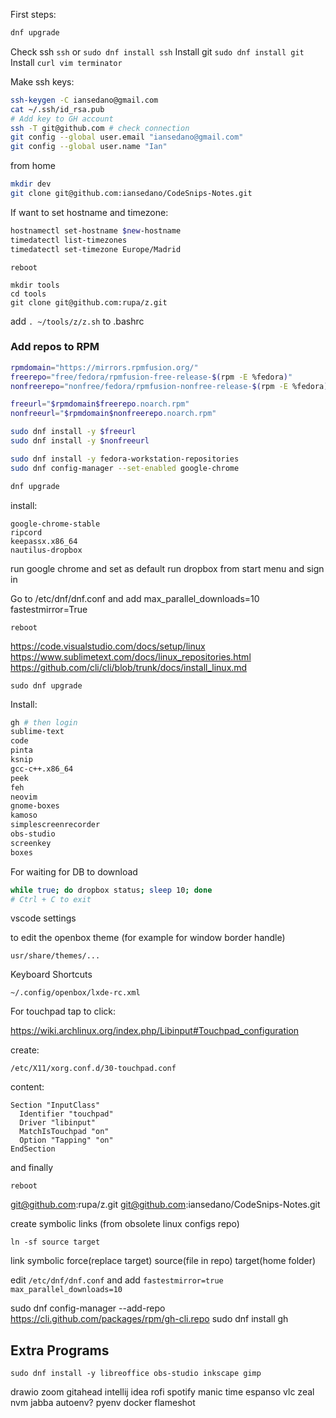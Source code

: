 First steps:

```bash
dnf upgrade
```

Check ssh `ssh` or `sudo dnf install ssh`
Install git `sudo dnf install git`
Install `curl vim terminator`

Make ssh keys:

```bash
ssh-keygen -C iansedano@gmail.com
cat ~/.ssh/id_rsa.pub
# Add key to GH account
ssh -T git@github.com # check connection
git config --global user.email "iansedano@gmail.com"
git config --global user.name "Ian"
```

from home

```bash
mkdir dev
git clone git@github.com:iansedano/CodeSnips-Notes.git
```

If want to set hostname and timezone:

```bash
hostnamectl set-hostname $new-hostname
timedatectl list-timezones
timedatectl set-timezone Europe/Madrid
```

`reboot`

```
mkdir tools
cd tools
git clone git@github.com:rupa/z.git
```

add `. ~/tools/z/z.sh` to .bashrc

### Add repos to RPM

```bash
rpmdomain="https://mirrors.rpmfusion.org/"
freerepo="free/fedora/rpmfusion-free-release-$(rpm -E %fedora)"
nonfreerepo="nonfree/fedora/rpmfusion-nonfree-release-$(rpm -E %fedora)"

freeurl="$rpmdomain$freerepo.noarch.rpm"
nonfreeurl="$rpmdomain$nonfreerepo.noarch.rpm"

sudo dnf install -y $freeurl
sudo dnf install -y $nonfreeurl

sudo dnf install -y fedora-workstation-repositories
sudo dnf config-manager --set-enabled google-chrome

dnf upgrade
```

install:

```
google-chrome-stable
ripcord
keepassx.x86_64
nautilus-dropbox
```

run google chrome and set as default
run dropbox from start menu and sign in

Go to /etc/dnf/dnf.conf and add
max_parallel_downloads=10
fastestmirror=True
  

```
reboot
```

https://code.visualstudio.com/docs/setup/linux
https://www.sublimetext.com/docs/linux_repositories.html
https://github.com/cli/cli/blob/trunk/docs/install_linux.md

```
sudo dnf upgrade
```

Install:

```bash
gh # then login
sublime-text
code
pinta
ksnip
gcc-c++.x86_64
peek
feh
neovim
gnome-boxes
kamoso
simplescreenrecorder
obs-studio
screenkey
boxes
```

For waiting for DB to download

```bash
while true; do dropbox status; sleep 10; done
# Ctrl + C to exit
```

vscode settings

to edit the openbox theme (for example for window border handle)

```
usr/share/themes/...
```

Keyboard Shortcuts

```
~/.config/openbox/lxde-rc.xml
```


For touchpad tap to click:
  
https://wiki.archlinux.org/index.php/Libinput#Touchpad_configuration

create:  

    /etc/X11/xorg.conf.d/30-touchpad.conf  

content:  

    Section "InputClass"   
      Identifier "touchpad"  
      Driver "libinput"  
      MatchIsTouchpad "on"  
      Option "Tapping" "on"  
    EndSection

and finally  

    reboot


git@github.com:rupa/z.git
git@github.com:iansedano/CodeSnips-Notes.git


create symbolic links (from obsolete linux configs repo)
```
ln -sf source target
```
link symbolic force(replace target) source(file in repo) target(home folder)


edit `/etc/dnf/dnf.conf` and add `fastestmirror=true` `max_parallel_downloads=10`


sudo dnf config-manager --add-repo https://cli.github.com/packages/rpm/gh-cli.repo
sudo dnf install gh

## Extra Programs

```shell
sudo dnf install -y libreoffice obs-studio inkscape gimp 

```


drawio
zoom
gitahead
intellij idea
rofi
spotify
manic time
espanso
vlc
zeal
nvm
jabba
autoenv?
pyenv
docker
flameshot